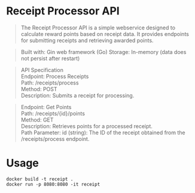 # Receipt Processor API

>The Receipt Processor API is a simple webservice designed to calculate reward points based on receipt data. It provides endpoints for submitting receipts and retrieving awarded points.

>Built with: Gin web framework (Go)
Storage: In-memory (data does not persist after restart)

>API Specification \
Endpoint: Process Receipts \
Path: /receipts/process \
Method: POST \
Description: Submits a receipt for processing. 

>Endpoint: Get Points \
Path: /receipts/{id}/points \
Method: GET \
Description: Retrieves points for a processed receipt. \
Path Parameter:
id (string): The ID of the receipt obtained from the /receipts/process endpoint.

# Usage

```
docker build -t receipt .  
docker run -p 8080:8080 -it receipt 
``` 